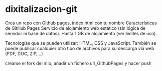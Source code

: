 # dixitalizacion-git
Crea un repo con Github pages, index.html con tu nombre
Características de GitHub Pages
Servicio de alojamiento web estático (sin lógica de servidor ni base de datos).
Hasta 1 GB de alojamiento (ver límites de uso).


Tecnologías que se pueden utilizar: HTML, CSS y JavaScript. También se puede publicar cualquier otro tipo de archivos para su descarga vía web (PDF, DOC, ZIP,…)


crearse el fork del mio, añadir un fichero url_GithubPages y hacer push
